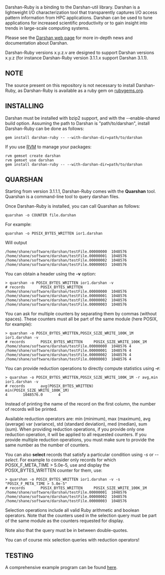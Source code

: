 Darshan-Ruby is a binding to the Darshan-util library.
Darshan is a lightweight I/O characterization tool that transparently
captures I/O access pattern information from HPC applications.
Darshan can be used to tune applications for increased scientific
productivity or to gain insight into trends in large-scale computing
systems.

Please see the 
[Darshan web page](http://www.mcs.anl.gov/research/projects/darshan)
for more in-depth news and documentation about Darshan.

Darshan-Ruby versions x.y.z.v are designed to support Darshan versions x.y.z
(for instance Darshan-Ruby version 3.1.1.x support Darshan 3.1.1).

NOTE
----
 
The source present on this repository is not necessary to install Darshan-Ruby, 
as Darshan-Ruby is available as a ruby gem on [rubygems.org](http://rubygems.org).

INSTALLING 
----------

Darshan must be installed with bzip2 support, and with the --enable-shared 
build option. Assuming the path to Darshan is "path/to/darshan", install 
Darshan-Ruby can be done as follows:

```
gem install darshan-ruby -- --with-darshan-dir=path/to/darshan
```

If you use [RVM](https://rvm.io/) to manage your packages:

```
rvm gemset create darshan
rvm gemset use darshan
gem install darshan-ruby -- --with-darshan-dir=path/to/darshan
```

QUARSHAN
--------

Starting from version 3.1.1.1, Darshan-Ruby comes with the **Quarshan** tool.
Quarshan is a command-line tool to query darshan files.

Once Darshan-Ruby is installed, you can call Quarshan as follows:

```
quarshan -o COUNTER file.darshan
```

For example:

```
quarshan -o POSIX_BYTES_WRITTEN ior1.darshan
```

Will output

```
/home/shane/software/darshan/testFile.00000000  1048576
/home/shane/software/darshan/testFile.00000001  1048576
/home/shane/software/darshan/testFile.00000002  1048576
/home/shane/software/darshan/testFile.00000003  1048576
```

You can obtain a header using the **-v** option:

```
> quarshan -o POSIX_BYTES_WRITTEN ior1.darshan -v
# records       POSIX_BYTES_WRITTEN
/home/shane/software/darshan/testFile.00000000  1048576
/home/shane/software/darshan/testFile.00000001  1048576
/home/shane/software/darshan/testFile.00000002  1048576
/home/shane/software/darshan/testFile.00000003  1048576
```

You can ask for multiple counters by separating them by commas (without spaces).
These counters must all be part of the same module (here POSIX, for example):

```
> quarshan -o POSIX_BYTES_WRITTEN,POSIX_SIZE_WRITE_100K_1M ior1.darshan -v
# records       POSIX_BYTES_WRITTEN     POSIX_SIZE_WRITE_100K_1M
/home/shane/software/darshan/testFile.00000000  1048576 4
/home/shane/software/darshan/testFile.00000001  1048576 4
/home/shane/software/darshan/testFile.00000002  1048576 4
/home/shane/software/darshan/testFile.00000003  1048576 4
```

You can provide reduction operations to directly compute statistics using **-r**:

```
> quarshan -o POSIX_BYTES_WRITTEN,POSIX_SIZE_WRITE_100K_1M -r avg,min ior1.darshan -v
# records       avg(POSIX_BYTES_WRITTEN)        min(POSIX_SIZE_WRITE_100K_1M)
4       1048576.0       4
```
Instead of printing the name of the record on the first column, the number of
records will be printed.

Available reduction operators are: min (minimum), max (maximum), avg (average)
var (variance), std (standard deviation), med (median), sum (sum).
When providing reduction operations, if you provide only one reduction
operation, it will be applied to all requested counters. If you provide multiple
reduction operations, you must make sure to provide the same number as the number
of counters.

You can also **select** records that satisfy a particular condition using
*-s* or *--select*.
For example to consider only records for which POSIX_F_META_TIME > 5.0e-5, use
and display the POSIX_BYTES_WRITTEN counter for them, use:

```
> quarshan -o POSIX_BYTES_WRITTEN ior1.darshan -v -s "POSIX_F_META_TIME > 5.0e-5"
# records       POSIX_BYTES_WRITTEN     POSIX_SIZE_WRITE_100K_1M
/home/shane/software/darshan/testFile.00000001  1048576
/home/shane/software/darshan/testFile.00000002  1048576
/home/shane/software/darshan/testFile.00000003  1048576
```

Selection operations include all valid Ruby arithmetic and boolean operators.
Note that the counters used in the selection query must be part of the same module
as the counters requested for display.

Note also that the query must be in between double-quotes.

You can of course mix selection queries with reduction operators!

TESTING
-------

A comprehensive example program can be found 
[here](https://xgitlab.cels.anl.gov/darshan/darshan-ruby/blob/master/test/test.rb).
